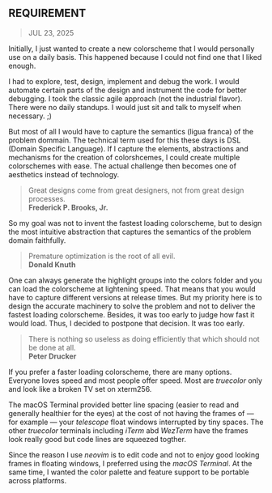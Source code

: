 ## REQUIREMENT
> JUL 23, 2025

Initially, I just wanted to create a new colorscheme that I would personally
use on a daily basis.  This happened because I could not find one that I liked
enough.

I had to explore, test, design, implement and debug the work.
I would automate certain parts of the design and instrument the code
for better debugging.  I took the classic agile approach
(not the industrial flavor).  There were no daily standups.
I would just sit and talk to myself when necessary. ;)

But most of all I would have to capture the semantics (ligua franca)
of the problem dommain.  The technical term used for this these days
is DSL (Domain Specific Language).  If I capture the elements,
abstractions and mechanisms for the creation of colorshcemes,
I could create multiple colorschemes with ease.
The actual challenge then becomes one of aesthetics
instead of technology.

> Great designs come from great designers, not from great design processes.  
> **Frederick P. Brooks, Jr.**

So my goal was not to invent the fastest loading colorscheme, but to design the
most intuitive abstraction that captures the semantics of the problem domain
faithfully.

> Premature optimization is the root of all evil.  
> **Donald Knuth**

One can always generate the highlight groups into the colors folder and
you can load the colorscheme at lightening speed.  That means that you
would have to capture different versions at release times.  But my priority
here is to design the accurate machinery to solve the problem and not to deliver
the fastest loading colorscheme.  Besides, it was too early to judge how fast
it would load.  Thus, I decided to postpone that decision.  It was too early.

> There is nothing so useless as doing efficiently that
> which should not be done at all.  
> **Peter Drucker**

If you prefer a faster loading colorscheme, there are many options.
Everyone loves speed and most people offer speed.
Most are _truecolor_ only and look like a broken TV set on  xterm256.

The macOS Terminal provided better line spacing (easier to read and
generally healthier for the eyes) at the cost of not having the frames
of — for example — your _telescope_ float windows interrupted by tiny spaces.
The other _truecolor_ terminals including _iTerm_ abd _WezTerm_
have the frames look really good but code lines are squeezed togther.

Since the reason I use _neovim_ is to edit code and not to enjoy good
looking frames in floating windows, I preferred using the _macOS Terminal_.
At the same time, I wanted the color palette and feature support to be
portable across platforms.

